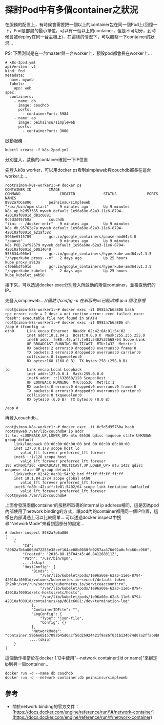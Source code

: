 # 探討Pod中有多個container之狀況

在服務的配置上，有時候會需要把一個以上的container包在同一個Pod上\(回憶一下，Pod是部屬的最小單位，可以有一個以上的container，但是不可切分，到時候會被deploy在同一台主機上\)，在這樣的情況下，可以觀察一下container的狀況...

PS: 下面測試是在一台master與一台worker上，預設pod都會長在worker上...

```text
# k8s-2pod.yml
apiVersion: v1
kind: Pod
metadata:
  name: myweb
  labels:
    app: web
spec:
  containers:
    - name: db
      image: couchdb
      ports:
        - containerPort: 5984
    - name: ap
      image: peihsinsu/simpleweb
      ports:
        - containerPort: 3000
```

啟動服務...

```text
kubctl create -f k8s-2pod.yml
```

分別登入，啟動的container確認一下IP位置

先登入k8s worker，可以用docker ps看到simpleweb與couchdb都長在這台worker上...

```text
root@simon-k8s-worker1:~# docker ps
CONTAINER ID        IMAGE                                             COMMAND                  CREATED             STATUS              PORTS               NAMES
8982a7b6a806        peihsinsu/simpleweb                               "/usr/bin/npm start"     9 minutes ago       Up 9 minutes                            k8s_ap.b2d53365_myweb_default_1e96a60e-62a3-11e6-8794-42010af0001d_d81c6081
0c5d3d95760a        couchdb                                           "tini -- /docker-entr"   9 minutes ago       Up 9 minutes                            k8s_db.95762e7a_myweb_default_1e96a60e-62a3-11e6-8794-42010af0001d_a21af38c
5966e6515709        gcr.io/google_containers/pause-amd64:3.0          "/pause"                 9 minutes ago       Up 9 minutes                            k8s_POD.7af92679_myweb_default_1e96a60e-62a3-11e6-8794-42010af0001d_b0814640
555834a906e1        gcr.io/google_containers/hyperkube-amd64:v1.3.5   "/hyperkube proxy --m"   2 days ago          Up 25 hours                             kube_proxy_a913a
cf0b6bdfb91d        gcr.io/google_containers/hyperkube-amd64:v1.3.5   "/hyperkube kubelet -"   2 days ago          Up 25 hours                             kube_kubelet_a4b58
```

接下來，可以透過docker exec分別登入所啟動的兩個container，並檢查他們的IP...

先登入simpleweb...  _//備註 ifconfig -a 在新版的os已經改成 ip a 請注意喔_ 

```text
root@simon-k8s-worker1:~# docker exec -it 8982a7b6a806 bash
rpc error: code = 2 desc = oci runtime error: exec failed: exec: "bash": executable file not found in $PATH
root@simon-k8s-worker1:~# docker exec -it 8982a7b6a806 sh
/app # ifconfig -a
eth0      Link encap:Ethernet  HWaddr 02:42:0A:01:54:02
          inet addr:10.1.84.2  Bcast:0.0.0.0  Mask:255.255.255.0
          inet6 addr: fe80::42:aff:fe01:5402%32668/64 Scope:Link
          UP BROADCAST RUNNING MULTICAST  MTU:1432  Metric:1
          RX packets:2 errors:0 dropped:0 overruns:0 frame:0
          TX packets:3 errors:0 dropped:0 overruns:0 carrier:0
          collisions:0 txqueuelen:0
          RX bytes:168 (168.0 B)  TX bytes:258 (258.0 B)

lo        Link encap:Local Loopback
          inet addr:127.0.0.1  Mask:255.0.0.0
          inet6 addr: ::1%32668/128 Scope:Host
          UP LOOPBACK RUNNING  MTU:65536  Metric:1
          RX packets:0 errors:0 dropped:0 overruns:0 frame:0
          TX packets:0 errors:0 dropped:0 overruns:0 carrier:0
          collisions:0 txqueuelen:0
          RX bytes:0 (0.0 B)  TX bytes:0 (0.0 B)

/app #
```

再登入couchdb...

```text
root@simon-k8s-worker1:~# docker exec -it 0c5d3d95760a bash
root@myweb:/var/lib/couchdb# ip addr
1: lo: <LOOPBACK,UP,LOWER_UP> mtu 65536 qdisc noqueue state UNKNOWN group default
    link/loopback 00:00:00:00:00:00 brd 00:00:00:00:00:00
    inet 127.0.0.1/8 scope host lo
       valid_lft forever preferred_lft forever
    inet6 ::1/128 scope host
       valid_lft forever preferred_lft forever
19: eth0@if20: <BROADCAST,MULTICAST,UP,LOWER_UP> mtu 1432 qdisc noqueue state UP group default
    link/ether 02:42:0a:01:54:02 brd ff:ff:ff:ff:ff:ff
    inet 10.1.84.2/24 scope global eth0
       valid_lft forever preferred_lft forever
    inet6 fe80::42:aff:fe01:5402/64 scope link tentative dadfailed
       valid_lft forever preferred_lft forever
root@myweb:/var/lib/couchdb#
```

上面會發現兩個container的服務所取得的internal ip address相同，這是因為pod內部使用了network binding的方式，讓pod內的container都用同一個IP位置，這樣在內部溝通上可以比較簡單... 可以透過docker inspect中搜尋"NetworkMode"來看到這部分的設定...

```text
# docker inspect 8982a7b6a806
[
    {
        "Id": "8982a7b6a806d472255e38cef164ae08b0080fd0257aa376d02a0cfda66cc960",
        "Created": "2016-08-15T04:45:46.841268011Z",
        "Path": "/usr/bin/npm",
        ....(skip)
        "HostConfig": {
            "Binds": [
                "/var/lib/kubelet/pods/1e96a60e-62a3-11e6-8794-42010af0001d/volumes/kubernetes.io~secret/default-token-2h2ok:/var/run/secrets/kubernetes.io/serviceaccount:ro",
                "/var/lib/kubelet/pods/1e96a60e-62a3-11e6-8794-42010af0001d/etc-hosts:/etc/hosts",
                "/var/lib/kubelet/pods/1e96a60e-62a3-11e6-8794-42010af0001d/containers/ap/d81c6081:/dev/termination-log"
            ],
            "ContainerIDFile": "",
            "LogConfig": {
                "Type": "json-file",
                "Config": {}
            },
            "NetworkMode": "container:5966e65157097b45d6acf56d26924421f9a86f031b134b74d07a2ffab9b0d66c",
           ....(skip)
    }
]
```

這個動作相當於在docker 1.12中使用"--network container:\[id or name\]"來綁定ip到另一個container...

```text
docker run -d --name db couchdb
docker run -d --network container:db peihsinsu/simpleweb
```

## 參考

* 關於network binding的官方文件： [https://docs.docker.com/engine/reference/run/\#/network-container](https://docs.docker.com/engine/reference/run/#/network-container)

